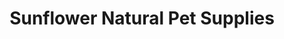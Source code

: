 ---
title: "Sunflower Natural Pet Supplies"
url: /manhattan/sunflower-natural-pet-supplies/
shop: pet
---